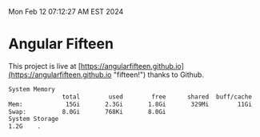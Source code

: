 Mon Feb 12 07:12:27 AM EST 2024

# Angular Fifteen


This project is live at [https://angularfifteen.github.io](https://angularfifteen.github.io "fifteen!") thanks to Github.

```bash
System Memory
               total        used        free      shared  buff/cache   available
Mem:            15Gi       2.3Gi       1.8Gi       329Mi        11Gi        12Gi
Swap:          8.0Gi       768Ki       8.0Gi
System Storage
1.2G	.
```
